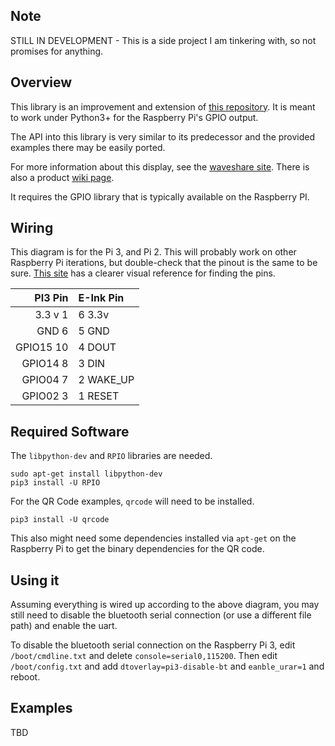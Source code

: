 Note
------
STILL IN DEVELOPMENT - This is a side project I am tinkering with, so not promises for anything.

Overview
------
This library is an improvement and extension of [this repository](https://github.com/not-a-bird/waveshare-epaper-uart).  It is meant to work under Python3+ for the Raspberry Pi's GPIO output.

The API into this library is very similar to its predecessor and the provided examples there may be easily ported.

For more information about this display, see the [waveshare site](https://www.waveshare.com/4.3inch-e-paper.htm).  There is also a product [wiki page](https://www.waveshare.com/wiki/4.3inch_e-Paper_UART_Module).

It requires the GPIO library that is typically available on the Raspberry PI.

Wiring
------
This diagram is for the Pi 3, and Pi 2. This will probably work on other Raspberry Pi iterations, but double-check that the pinout is the same to be sure. [This site](https://pinout.xyz/) has a clearer visual reference for finding the pins.

| PI3 Pin  | E-Ink Pin |
|---------:|:----------|
| 3.3 v  1 | 6 3.3v    |
| GND    6 | 5 GND     |
|GPIO15 10 | 4 DOUT    |
|GPIO14  8 | 3 DIN     |
|GPIO04  7 | 2 WAKE_UP |
|GPIO02  3 | 1 RESET   |

Required Software
-----------------
The `libpython-dev` and `RPIO` libraries are needed.

    sudo apt-get install libpython-dev
    pip3 install -U RPIO

For the QR Code examples, `qrcode` will need to be installed.

    pip3 install -U qrcode

This also might need some dependencies installed via `apt-get` on the Raspberry Pi to get the binary dependencies for the QR code.

Using it
-------
Assuming everything is wired up according to the above diagram, you may still
need to disable the bluetooth serial connection (or use a different file path)
and enable the uart.

To disable the bluetooth serial connection on the Raspberry Pi 3, edit `/boot/cmdline.txt` and delete
`console=serial0,115200`.  Then edit `/boot/config.txt` and add
`dtoverlay=pi3-disable-bt` and `eanble_urar=1` and reboot.

Examples
--------

TBD
